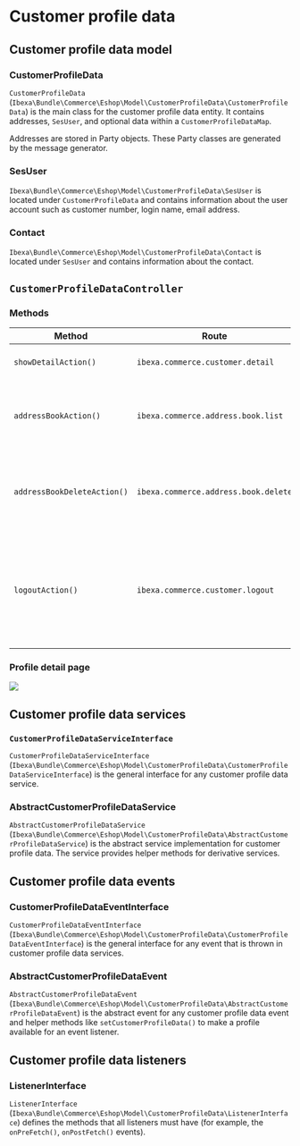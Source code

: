 # Customer profile data

## Customer profile data model

### CustomerProfileData

`CustomerProfileData` (`Ibexa\Bundle\Commerce\Eshop\Model\CustomerProfileData\CustomerProfileData`)
is the main class for the customer profile data entity. 
It contains addresses, `SesUser`, and optional data within a `CustomerProfileDataMap`.

Addresses are stored in Party objects. 
These Party classes are generated by the message generator.

### SesUser

`Ibexa\Bundle\Commerce\Eshop\Model\CustomerProfileData\SesUser`
is located under `CustomerProfileData` and contains information about the user account such as customer number, login name, email address.

### Contact

`Ibexa\Bundle\Commerce\Eshop\Model\CustomerProfileData\Contact`
is located under `SesUser` and contains information about the contact.

## `CustomerProfileDataController`

### Methods

|Method|Route|Description|
|--- |--- |--- |
|`showDetailAction()`|`ibexa.commerce.customer.detail`|Renders the profile detail page|
|`addressBookAction()`|`ibexa.commerce.address.book.list`|Renders the address book (a list with delivery addresses)|
|`addressBookDeleteAction()`|`ibexa.commerce.address.book.delete`|Removes the given delivery address from customer profile data|
|`logoutAction()`|`ibexa.commerce.customer.logout`|Unsets all profile data within the session, logs out the user and redirects to the previous page|

### Profile detail page

![](../../img/customer_2.png)

## Customer profile data services

### `CustomerProfileDataServiceInterface`

`CustomerProfileDataServiceInterface` (`Ibexa\Bundle\Commerce\Eshop\Model\CustomerProfileData\CustomerProfileDataServiceInterface`)
is the general interface for any customer profile data service.

### AbstractCustomerProfileDataService

`AbstractCustomerProfileDataService` (`Ibexa\Bundle\Commerce\Eshop\Model\CustomerProfileData\AbstractCustomerProfileDataService`)
is the abstract service implementation for customer profile data. 
The service provides helper methods for derivative services.

## Customer profile data events

### CustomerProfileDataEventInterface

`CustomerProfileDataEventInterface` (`Ibexa\Bundle\Commerce\Eshop\Model\CustomerProfileData\CustomerProfileDataEventInterface`)
is the general interface for any event that is thrown in customer profile data services.

### AbstractCustomerProfileDataEvent

`AbstractCustomerProfileDataEvent` (`Ibexa\Bundle\Commerce\Eshop\Model\CustomerProfileData\AbstractCustomerProfileDataEvent`)
is the abstract event for any customer profile data event and helper methods like `setCustomerProfileData()` to make a profile available for an event listener.

## Customer profile data listeners

### ListenerInterface

`ListenerInterface` (`Ibexa\Bundle\Commerce\Eshop\Model\CustomerProfileData\ListenerInterface`)
defines the methods that all listeners must have (for example, the `onPreFetch()`, `onPostFetch()` events).
